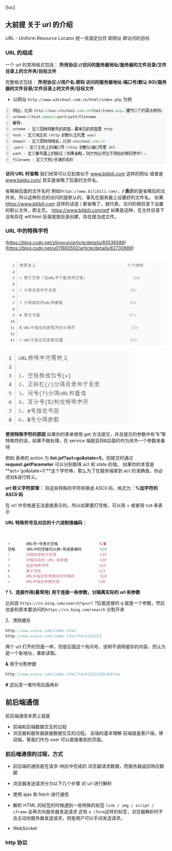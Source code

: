 [toc]

## 大前提 关于 url 的介绍

URL - Uniform Resource Locator 统一资源定位符 即网址 即访问的目标

### URL 的组成

一个 url 的常用格式包括：
**所用协议://访问的服务器地址/服务器的文件目录/文件目录上的文件夹/目标文件**

完整格式包括：
**所用协议://用户名:密码 访问的服务器地址:端口号(默认 80)/服务器的文件目录/文件目录上的文件夹/目标文件**

- 以网址 `http://www.w3school.com.cn/html/index.php` 为例

![img](webimg/urlformat.png)

**访问 URL 时省略**
我们经常可以见到类似于
www.bilibili.com 这样的网址 或者是 www.baidu.com/ 其实是省略了后面的文件名。

省略掉后面的文件名时 例如`https://www.bilibili.com/`，**/ 表示**的是省略后的文件夹。所以这种形式的访问的是默认的，事先在服务器上设置好的文件名。
如果 https://www.bilibili.com 这样的话连 / 都省略了，就代表，访问的根目录下设置的默认文件，即主页。
https://www.bilibili.com/wtf 如果是这种，在文件目录下没有存在 wtf.html 目录就按目录创建，存在就当成文件。

### URL 中的特殊字符

(https://blog.csdn.net/zlingyun/article/details/83536589)
(https://blog.csdn.net/u011600592/article/details/82730989)

![img](webimg/url.png)
![img](webimg/url1.png)

**使用特殊字符的原因**
如果你的表单使用 get 方法提交，并且提交的参数中有“&”等特殊符的话，如果不做处理，在 service 端就会将&后面的作为另外一个参数来看待

例如
表单的 action 为 **list.jsf?act=go&state=5**。则提交时通过 **request.getParameter** 可以分别取得 act 和 state 的值。
如果你的本意是 **act='go&state=5'**这个字符串，那么为了在服务端拿到 act 的准确值，你必须对&进行转义。

**url 转义字符原理：**
将这些特殊的字符转换成 ASCII 码，格式为：**%加字符的 ASCII 码**

在 url 中空格是无法直接表示的，所以如果要打空格，可以用 + 或者用 `%20` 来表示

**URL 特殊符号及对应的十六进制值编码：**

```js {.line-numbers}


 +       URL中+号表示空格                  %2B
 空格     URL中的空格可以用+号或者编码        %20
 /       分隔目录和子目录                   %2F
 ?       分隔实际的 URL 和参数              %3F
 %       指定特殊字符                      %25
 #       表示书签                         %23
 &       URL中指定的参数间的分隔符           %26
 =       URL中指定参数的值                 %3D
```

**?**
**1、连接作用(最常用)**
**用于连接一些参数，分隔离实际的 url 和参数**

比如说 `https://cn.bing.com/search?q=url` ?后面连接的 q 就是一个参数，然后也是和原本要访问的`https://cn.bing.com/search` 分割开来

2、清除缓存

```js {.line-numbers}
http://www.xxxxx.com/index.html
http://www.xxxxx.com/index.html?test123123
```

两个 url 打开的页面一样，但是后面这个有问号，说明不调用缓存的内容，而认为是一个新地址，重新读取。

**&**
用于分割参数

```js {.line-numbers}
http://www.xxxxx.com/index.html?test123123&id=blue
```

**#**
这玩意一堆作用后面再补

## 前后端通信

前后端通信本质上就是

- 前端和后端数据交互的过程
- 浏览器和服务器直接数据交互的过程。
  前端的基本理解
  前端就是客户端，移动端，等我们作为 user 可以直接看到的页面。

### 前后端通信的过程，方式

- 前后端的通信是在请求-响应中完成的
  浏览器请求数据，而服务器返回响应数据

- 浏览器发送请求分为以下几个步骤
  对 url 进行解析

- 使用 ajax 和 fetch 进行通信

- 解析 HTML 的标签的时候遇到一些特殊的标签
  `link / img / script / iframe` 会再次向服务器发送请求
  还有 `a /form`这样的标签，浏览器解析时不会主动向服务器发送请求，但是用户可以手动发送请求。

- WebSocket

### http 协议

